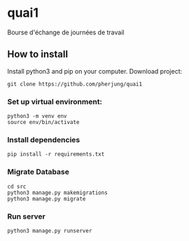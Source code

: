 # quai1
Bourse d'échange de journées de travail

## How to install
Install python3 and pip on your computer. Download project:
```
git clone https://github.com/pherjung/quai1

```

### Set up virtual environment:
```
python3 -m venv env
source env/bin/activate
```

### Install dependencies
```
pip install -r requirements.txt
```

### Migrate Database
```
cd src
python3 manage.py makemigrations
python3 manage.py migrate
```

### Run server
```
python3 manage.py runserver
```
